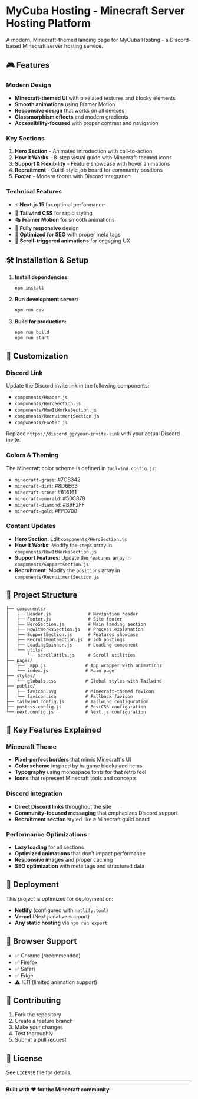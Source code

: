 # MyCuba Hosting - Minecraft Server Hosting Platform

A modern, Minecraft-themed landing page for MyCuba Hosting - a Discord-based Minecraft server hosting service.

## 🎮 Features

### Modern Design
- **Minecraft-themed UI** with pixelated textures and blocky elements
- **Smooth animations** using Framer Motion
- **Responsive design** that works on all devices
- **Glassmorphism effects** and modern gradients
- **Accessibility-focused** with proper contrast and navigation

### Key Sections
1. **Hero Section** - Animated introduction with call-to-action
2. **How It Works** - 8-step visual guide with Minecraft-themed icons
3. **Support & Flexibility** - Feature showcase with hover animations
4. **Recruitment** - Guild-style job board for community positions
5. **Footer** - Modern footer with Discord integration

### Technical Features
- ⚡ **Next.js 15** for optimal performance
- 🎨 **Tailwind CSS** for rapid styling
- 🎭 **Framer Motion** for smooth animations
- 📱 **Fully responsive** design
- 🚀 **Optimized for SEO** with proper meta tags
- 🎯 **Scroll-triggered animations** for engaging UX

## 🛠️ Installation & Setup

1. **Install dependencies:**
   ```bash
   npm install
   ```

2. **Run development server:**
   ```bash
   npm run dev
   ```

3. **Build for production:**
   ```bash
   npm run build
   npm run start
   ```

## 🎨 Customization

### Discord Link
Update the Discord invite link in the following components:
- `components/Header.js`
- `components/HeroSection.js`
- `components/HowItWorksSection.js`
- `components/RecruitmentSection.js`
- `components/Footer.js`

Replace `https://discord.gg/your-invite-link` with your actual Discord invite.

### Colors & Theming
The Minecraft color scheme is defined in `tailwind.config.js`:
- `minecraft-grass`: #7CB342
- `minecraft-dirt`: #8D6E63
- `minecraft-stone`: #616161
- `minecraft-emerald`: #50C878
- `minecraft-diamond`: #B9F2FF
- `minecraft-gold`: #FFD700

### Content Updates
- **Hero Section**: Edit `components/HeroSection.js`
- **How It Works**: Modify the `steps` array in `components/HowItWorksSection.js`
- **Support Features**: Update the `features` array in `components/SupportSection.js`
- **Recruitment**: Modify the `positions` array in `components/RecruitmentSection.js`

## 📁 Project Structure

```
├── components/
│   ├── Header.js              # Navigation header
│   ├── Footer.js              # Site footer
│   ├── HeroSection.js         # Main landing section
│   ├── HowItWorksSection.js   # Process explanation
│   ├── SupportSection.js      # Features showcase
│   ├── RecruitmentSection.js  # Job postings
│   ├── LoadingSpinner.js      # Loading component
│   └── utils/
│       └── scrollUtils.js     # Scroll utilities
├── pages/
│   ├── _app.js               # App wrapper with animations
│   └── index.js              # Main page
├── styles/
│   └── globals.css           # Global styles with Tailwind
├── public/
│   ├── favicon.svg           # Minecraft-themed favicon
│   └── favicon.ico           # Fallback favicon
├── tailwind.config.js        # Tailwind configuration
├── postcss.config.js         # PostCSS configuration
└── next.config.js            # Next.js configuration
```

## 🎯 Key Features Explained

### Minecraft Theme
- **Pixel-perfect borders** that mimic Minecraft's UI
- **Color scheme** inspired by in-game blocks and items
- **Typography** using monospace fonts for that retro feel
- **Icons** that represent Minecraft tools and concepts

### Discord Integration
- **Direct Discord links** throughout the site
- **Community-focused messaging** that emphasizes Discord support
- **Recruitment section** styled like a Minecraft guild board

### Performance Optimizations
- **Lazy loading** for all sections
- **Optimized animations** that don't impact performance
- **Responsive images** and proper caching
- **SEO optimization** with meta tags and structured data

## 🚀 Deployment

This project is optimized for deployment on:
- **Netlify** (configured with `netlify.toml`)
- **Vercel** (Next.js native support)
- **Any static hosting** via `npm run export`

## 📱 Browser Support

- ✅ Chrome (recommended)
- ✅ Firefox
- ✅ Safari
- ✅ Edge
- ⚠️ IE11 (limited animation support)

## 🤝 Contributing

1. Fork the repository
2. Create a feature branch
3. Make your changes
4. Test thoroughly
5. Submit a pull request

## 📄 License

See `LICENSE` file for details.

---

**Built with ❤️ for the Minecraft community**
